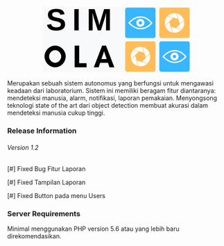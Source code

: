 <p align="center">
  <img src="https://github.com/sarewes2310/SIMOLA/blob/master/assets/logo/SIM_3.png">
</p>

Merupakan sebuah sistem autonomus yang berfungsi untuk mengawasi keadaan dari laboratorium. Sistem ini memiliki beragam fitur diantaranya: mendeteksi manusia, alarm, notifikasi, laporan pemakaian. Menyongsong teknologi state of the art dari object detection membuat akurasi dalam mendeteksi manusia cukup tinggi.

<h3>Release Information</h3>

<h6>Version 1.2</h6>
<p>[#] Fixed Bug Fitur Laporan</p>
<p>[#] Fixed Tampilan Laporan</p>
<p>[#] Fixed Button pada menu Users</p>

<h3>Server Requirements</h3>

Minimal menggunakan PHP version 5.6 atau yang lebih baru direkomendasikan.

